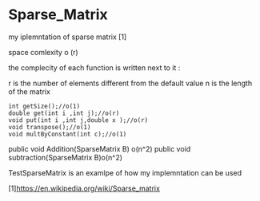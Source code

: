 # Sparse_Matrix
my iplemntation of sparse matrix [1]

space comlexity o (r)

the complecity of each function is written next to it :

  r is the number of elements different from the default value
  n is the length of the matrix 
  
	int getSize();//o(1)
	double get(int i ,int j);//o(r)   
	void put(int i ,int j,double x );//o(r) 
	void transpose();//o(1)
	void multByConstant(int c);//o(1)
  public void Addition(SparseMatrix B) o(n^2) 
  public void subtraction(SparseMatrix B)o(n^2)
  
  TestSparseMatrix is an examlpe of how my implemntation can be used 
  
  [1]https://en.wikipedia.org/wiki/Sparse_matrix
